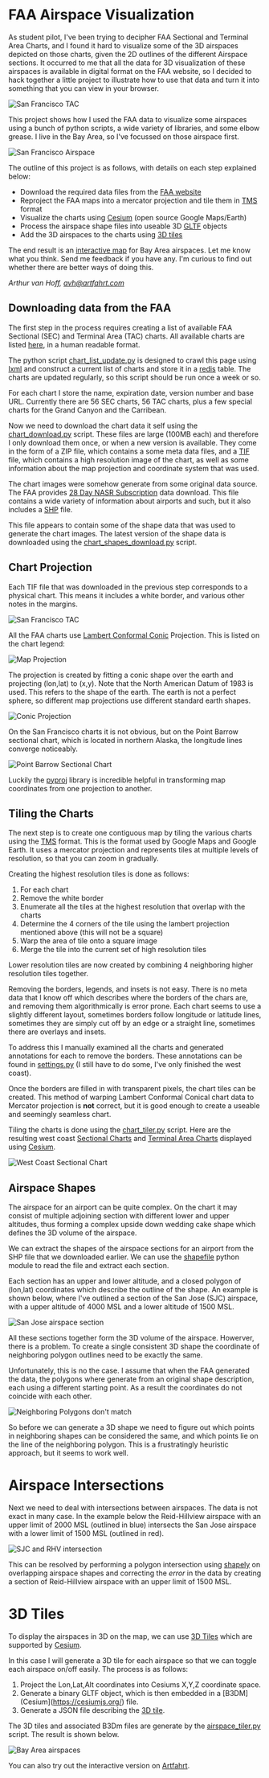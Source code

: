 FAA Airspace Visualization
==========================

As student pilot, I've been trying to decipher FAA Sectional and Terminal Area Charts, and I found it hard to visualize some of the 3D airspaces depicted on those charts, given the 2D outlines of the different Airspace sections. It occurred to me that all the data for 3D visualization of these airspaces is available in digital format on the FAA website, so I decided to hack together a little project to illustrate how to use that data and turn it into something that you can view in your browser.

![San Francisco TAC](/imgs/San_Francisco_TAC.png)

This project shows how I used the FAA data to visualize some airspaces using a bunch of python scripts, a wide variety of libraries, and some elbow grease. I live in the Bay Area, so I've focussed on those airspace first.

![San Francisco Airspace](/imgs/SFO_airspace.png)

The outline of this project is as follows, with details on each step explained below:
* Download the required data files from the [FAA website](https://www.faa.gov/air_traffic/flight_info/aeronav/digital_products/vfr/)
* Reproject the FAA maps into a mercator projection and tile them in [TMS](https://wiki.osgeo.org/wiki/Tile_Map_Service_Specification) format
* Visualize the charts using [Cesium](https://cesiumjs.org/) (open source Google Maps/Earth)
* Process the airspace shape files into useable 3D [GLTF](https://github.com/KhronosGroup/glTF/tree/master/specification/2.0) objects
* Add the 3D airspaces to the charts using [3D tiles](https://github.com/AnalyticalGraphicsInc/3d-tiles)

The end result is an [interactive map](https://airspace.artfahrt.com/map.html) for Bay Area airspaces. Let me know what you think. Send me feedback if you have any. I'm curious to find out whether there are better ways of doing this.

*Arthur van Hoff, avh@artfahrt.com*

## Downloading data from the FAA

The first step in the process requires creating a list of available FAA Sectional (SEC) and Terminal Area (TAC) charts. All available charts are listed [here](https://www.faa.gov/air_traffic/flight_info/aeronav/digital_products/vfr/), in a human readable format.

The python script [chart_list_update.py](/src/chart_list_update.py) is designed to crawl this page using [lxml](https://lxml.de) and construct a current list of charts and store it in a [redis](https://redis.io/) table. The charts are updated regularly, so this script should be run once a week or so.

For each chart I store the name, expiration date, version number and base URL. Currently there are 56 SEC charts, 56 TAC charts, plus a few special charts for the Grand Canyon and the Carribean.

Now we need to download the chart data it self using the [chart_download.py](src/chart_download.py) script. These files are large (100MB each) and therefore I only download them once, or when a new version is available. They come in the form of a ZIP file, which contains a some meta data files, and a [TIF](https://en.wikipedia.org/wiki/GeoTIFF) file, which contains a high resolution image of the chart, as well as some information about the map projection and coordinate system that was used.

The chart images were somehow generate from some original data source. The FAA provides [28 Day NASR Subscription](https://www.faa.gov/air_traffic/flight_info/aeronav/aero_data/NASR_Subscription/) data download. This file contains a wide variety of information about airports and such, but it also includes a [SHP](https://en.wikipedia.org/wiki/Shapefile) file.

This file appears to contain some of the shape data that was used to generate the chart images. The latest version of the shape data is downloaded using the [chart_shapes_download.py](src/chart_shapes_download.py) script.

## Chart Projection

Each TIF file that was downloaded in the previous step corresponds to a physical chart. This means it includes a white border, and various other notes in the margins.

![San Francisco TAC](/imgs/San_Francisco_TAC_full.png)

All the FAA charts use [Lambert Conformal Conic](https://en.wikipedia.org/wiki/Lambert_conformal_conic_projection) Projection. This is listed on the chart legend:

![Map Projection](/imgs/Map_Projection.png)

The projection is created by fitting a conic shape over the earth and projecting (lon,lat) to (x,y). Note that the North American Datum of 1983 is used. This refers to the shape of the earth. The earth is not a perfect sphere, so different map projections use different standard earth shapes.

![Conic Projection](/imgs/Conic.png)

On the San Francisco charts it is not obvious, but on the Point Barrow sectional chart, which is located in northern Alaska, the longitude lines converge noticeably.

![Point Barrow Sectional Chart](/imgs/Point_Barrow_SEC.png)

Luckily the [pyproj](https://pypi.org/project/pyproj/) library is incredible helpful in transforming map coordinates from one projection to another.

## Tiling the Charts

The next step is to create one contiguous map by tiling the various charts using the [TMS](https://wiki.osgeo.org/wiki/Tile_Map_Service_Specification) format. This is the format used by Google Maps and Google Earth. It uses a mercator projection and represents tiles at multiple levels of resolution, so that you can zoom in gradually.

Creating the highest resolution tiles is done as follows:

1. For each chart
1. Remove the white border
1. Enumerate all the tiles at the highest resolution that overlap with the charts
1. Determine the 4 corners of the tile using the lambert projection mentioned above (this will not be a square)
1. Warp the area of tile onto a square image
1. Merge the tile into the current set of high resolution tiles

Lower resolution tiles are now created by combining 4 neighboring higher resolution tiles together.

Removing the borders, legends, and insets is not easy. There is no meta data that I know off which describes where the borders of the chars are, and removing them algorithmically is error prone. Each chart seems to use a slightly different layout, sometimes borders follow longitude or latitude lines, sometimes they are simply cut off by an edge or a straight line, sometimes there are overlays and insets.

To address this I manually examined all the charts and generated  annotations for each to remove the borders. These annotations can be found in [settings.py](src/settings.py) (I still have to do some, I've only finished the west coast).

Once the borders are filled in with transparent pixels, the chart tiles can be created. This method of warping Lambert Conformal Conical chart data to Mercator projection is **not** correct, but it is good enough to create a useable and seemingly seamless chart.

Tiling the charts is done using the [chart_tiler.py](src/chart_tiler.py) script. Here are the resulting west coast [Sectional Charts](https://airspace.artfahrt.com/sec_chart.html) and [Terminal Area Charts](https://airspace.artfahrt.com/tac_chart.html) displayed using [Cesium](https://cesiumjs.org/).

![West Coast Sectional Chart](/imgs/sectional_charts.png)

## Airspace Shapes

The airspace for an airport can be quite complex. On the chart it may consist of multiple adjoining section with different lower and upper altitudes, thus forming a complex upside down wedding cake shape which defines the 3D volume of the airspace.

We can extract the shapes of the airspace sections for an airport from the SHP file that we downloaded earlier. We can use the [shapefile](https://pypi.org/project/pyshp/) python module to read the file and extract each section.

Each section has an upper and lower altitude, and a closed polygon of (lon,lat) coordinates which describe the outline of the shape. An example is shown below, where I've outlined a section of the San Jose (SJC) airspace, with a upper altitude of 4000 MSL and a lower altitude of 1500 MSL.

![San Jose airspace section](imgs/SJC_section.png)

All these sections together form the 3D volume of the airspace. Howerver, there is a problem. To create a single consistent 3D shape the coordinate of neighboring polygon outlines need to be exactly the same.

Unfortunately, this is no the case. I assume that when the FAA generated the data, the polygons where generate from an original shape description, each using a different starting point. As a result the coordinates do not coincide with each other.

![Neighboring Polygons don't match](imgs/shape_lines.png)

So before we can generate a 3D shape we need to figure out which points in neighboring shapes can be considered the same, and which points lie on the line of the neighboring polygon. This is a frustratingly heuristic approach, but it seems to work well.

# Airspace Intersections

Next we need to deal with intersections between airspaces. The data is not exact in many case. In the example below the Reid-Hillview airspace with an upper limit of 2000 MSL (outlined in blue) intersects the San Jose airspace with a lower limit of 1500 MSL (outlined in red).

![SJC and RHV intersection](imgs/SJC_RHV.png)

This can be resolved by performing a polygon intersection using [shapely](https://pypi.org/project/Shapely/) on overlapping airspace shapes and correcting the *error* in the data by creating a section of Reid-Hillview airspace with an upper limit of 1500 MSL.

# 3D Tiles

To display the airspaces in 3D on the map, we can use [3D Tiles](https://github.com/AnalyticalGraphicsInc/3d-tiles) which are supported by [Cesium](https://cesiumjs.org/).

In this case I will generate a 3D tile for each airspace so that we can toggle each airspace on/off easily. The process is as follows:

1. Project the Lon,Lat,Alt coordinates into Cesiums X,Y,Z coordinate space.
1. Generate a binary GLTF object, which is then embedded in a [B3DM](Cesium](https://cesiumjs.org/) file.
1. Generate a JSON file describing the [3D tile](https://github.com/AnalyticalGraphicsInc/3d-tiles).

The 3D tiles and associated B3Dm files are generate by the [airspace_tiler.py](src/airspace_tiler.py) script. The result is shown below.

![Bay Area airspaces](imgs/BayArea_airspaces.png)

You can also try out the interactive version on [Artfahrt](https://airspace.artfahrt.com/map.html).
